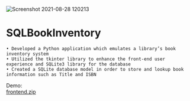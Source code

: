 ![Screenshot 2021-08-28 120213](https://user-images.githubusercontent.com/45776810/151078916-2257895b-8350-4bbf-96ad-d4625f76d8b0.png)
# SQLBookInventory

    • Developed a Python application which emulates a library’s book inventory system
    • Utilized the tkinter library to enhance the front-end user experience and SQLite3 library for the database
    • Created a SQLite database model in order to store and lookup book information such as Title and ISBN
    
  Demo:   
[frontend.zip](https://github.com/tparris4/SQLBookInventory/files/7938039/frontend.zip)
